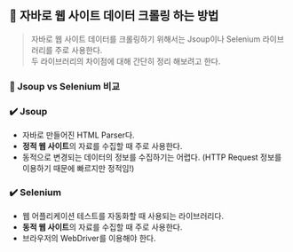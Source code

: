 ## 💭 자바로 웹 사이트 데이터 크롤링 하는 방법
> 자바로 웹 사이트 데이터를 크롤링하기 위해서는 Jsoup이나 Selenium 라이브러리를 주로 사용한다. <br>
> 두 라이브러리의 차이점에 대해 간단히 정리 해보려고 한다.

### 📍 Jsoup vs Selenium 비교
### ✔️ Jsoup 
- 자바로 만들어진 HTML Parser다. <br>
- **정적 웹 사이트**의 자료를 수집할 때 주로 사용한다. <br>
- 동적으로 변경되는 데이터의 정보를 수집하기는 어렵다. (HTTP Request 정보를 이용하기 때문에 빠르지만 정적임!) <br>

### ✔️ Selenium
- 웹 어플리케이션 테스트를 자동화할 때 사용되는 라이브러리다. <br>
- **동적 웹 사이트**의 자료를 수집할 때 주로 사용한다. <br>
- 브라우저의 WebDriver를 이용해야 한다. <br>
